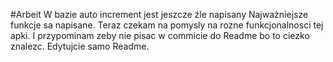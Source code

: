 #Arbeit
W bazie auto increment jest jeszcze źle napisany
Najważniejsze funkcje sa napisane. Teraz czekam na pomysly na rozne funkcjonalnosci tej apki. I przypominam zeby nie pisac w commicie do Readme bo to ciezko znalezc. Edytujcie samo Readme.
